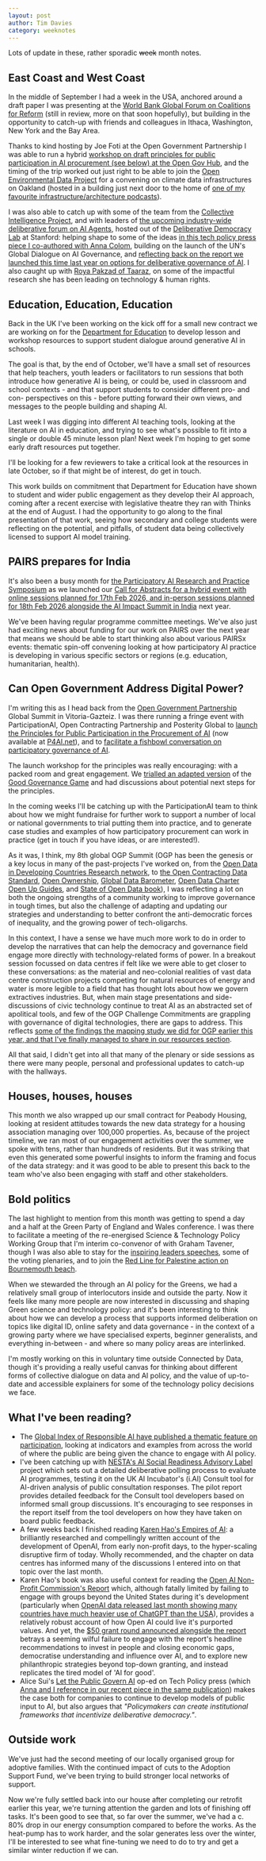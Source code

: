 ```yaml
---
layout: post
author: Tim Davies
category: weeknotes
---
```


Lots of update in these, rather sporadic <strike>week</strike> month notes.

## East Coast and West Coast
In the middle of September I had a week in the USA, anchored around a draft paper I was presenting at the [World Bank Global Forum on Coalitions for Reform](https://www.worldbank.org/en/events/2025/06/04/global-forum-on-coalitions-for-reforms) (still in review, more on that soon hopefully), but building in the opportunity to catch-up with friends and colleagues in Ithaca, Washington, New York and the Bay Area. 

Thanks to kind hosting by Joe Foti at the Open Government Partnership I was able to run a hybrid [workshop on draft principles for public participation in AI procurement (see below) at the Open Gov Hub](https://connectedbydata.org/events/2025-09-17-opengovhub-ai-procurement-public-participation), and the timing of the trip worked out just right to be able to join the [Open Environmental Data Project](https://www.openenvironmentaldata.org/) for a convening on climate data infrastructures on Oakland (hosted in a building just next door to the home of [one of my favourite infrastructure/architecture podcasts](https://99percentinvisible.org/)). 

I was also able to catch up with some of the team from the [Collective Intelligence Project](https://www.cip.org/), and with leaders of [the upcoming industry-wide deliberative forum on AI Agents](https://cddrl.fsi.stanford.edu/news/industry-wide-deliberative-forum-invites-public-weigh-future-ai-agents), hosted out of the [Deliberative Democracy Lab](https://deliberation.stanford.edu/) at Stanford: helping shape to some of the ideas [in this tech policy press piece I co-authored with Anna Colom](https://www.techpolicy.press/the-uns-global-dialogue-on-ai-must-give-citizens-a-real-seat-at-the-table/), building on the launch of the UN's Global Dialogue on AI Governance, and [reflecting back on the report we launched this time last year on options for deliberative governance of AI](https://connectedbydata.org/resources/global-deliberation-ai). I also caught up with [Roya Pakzad of Taaraz](https://taraazresearch.org/about), on some of the impactful research she has been leading on technology & human rights. 

## Education, Education, Education

Back in the UK I've been working on the kick off for a small new contract we are working on for the [Department for Education](https://www.gov.uk/government/organisations/department-for-education) to develop lesson and workshop resources to support student dialogue around generative AI in schools. 

The goal is that, by the end of October, we'll have a small set of resources that help teachers, youth leaders or facilitators to run sessions that both introduce how generative AI is being, or could be, used in classroom and school contexts - and that support students to consider different pro- and con- perspectives on this - before putting forward their own views, and messages to the people building and shaping AI. 

Last week I was digging into different AI teaching tools, looking at the literature on AI in education, and trying to see what's possible to fit into a single or double 45 minute lesson plan! Next week I'm hoping to get some early draft resources put together.

I'll be looking for a few reviewers to take a critical look at the resources in late October, so if that might be of interest, do get in touch.

This work builds on commitment that Department for Education have shown to student and wider public engagement as they develop their AI approach, coming after a recent exercise with legislative theatre they ran with Thinks at the end of August. I had the opportunity to go along to the final presentation of that work, seeing how secondary and college students were reflecting on the potential, and pitfalls, of student data being collectively licensed to support AI model training. 

## PAIRS prepares for India

It's also been a busy month for [the Participatory AI Research and Practice Symposium](https://pairs.site) as we launched our [Call for Abstracts for a hybrid event with online sessions planned for 17th Feb 2026, and in-person sessions planned for 18th Feb 2026 alongside the AI Impact Summit in India](https://www.pairs.site/PAIRS26-Call-for-Abstracts-269260e24e1a807faa73dfd0626e57f3) next year.

We've been having regular programme committee meetings. We've also just had exciting news about funding for our work on PAIRS over the next year that means we should be able to start thinking also about various PAIRSx events: thematic spin-off convening looking at how participatory AI practice is developing in various specific sectors or regions (e.g. education, humanitarian, health). 

## Can Open Government Address Digital Power?

I'm writing this as I head back from the [Open Government Partnership](https://www.opengovpartnership.org) Global Summit in Vitoria-Gazteiz. I was there running a fringe event with ParticipationAI, Open Contracting Partnership and Posterity Global to [launch the Principles for Public Participation in the Procurement of AI](https://connectedbydata.org/events/2025-10-06-procurement-participation) (now available at [P4AI.net](https://p4ai.net)), and to [facilitate a fishbowl conversation on participatory governance of AI](https://connectedbydata.org/events/2025-10-07-ogp-participatory-ai-governance). 

The launch workshop for the principles was really encouraging: with a packed room and great engagement. We [trialled an adapted version](https://connectedbydata.org/blog/2025/10/09/game) of the [Good Governance Game](https://connectedbydata.org/game) and had discussions about potential next steps for the principles. 

In the coming weeks I'll be catching up with the ParticipationAI team to think about how we might fundraise for further work to support a number of local or national governments to trial putting them into practice, and to generate case studies and examples of how participatory procurement can work in practice (get in touch if you have ideas, or are interested!). 

As it was, I think, my 8th global OGP Summit (OGP has been the genesis or a key locus in many of the past-projects I've worked on, from the [Open Data in Developing Countries Research network](https://webfoundation.org/our-work/projects/open-data-in-developing-countries/), to [the Open Contracting Data Standard](https://standard.open-contractin.org), [Open Ownership](openownership.org/), [Global Data Barometer](https://globaldatabarometer.org), [Open Data Charter Open Up Guides](https://medium.com/opendatacharter/open-up-field-guides-3d298bbf0fc1), and [State of Open Data book](https://stateofopendata.od4d.net/)), I was reflecting a lot on both the ongoing strengths of a community working to improve governance in tough times, but also the challenge of adapting and updating our strategies and understanding to better confront the anti-democratic forces of inequality, and the growing power of tech-oligarchs. 

In this context, I have a sense we have much more work to do in order to develop the narratives that can help the democracy and governance field engage more directly with technology-related forms of power. In a breakout session focussed on data centres if felt like we were able to get closer to these conversations: as the material and neo-colonial realities of vast data centre construction projects competing for natural resources of energy and water is more legible to a field that has thought lots about how we govern extractives industries. But, when main stage presentations and side-discussions of civic technology continue to treat AI as an abstracted set of apolitical tools, and few of the OGP Challenge Commitments are grappling with governance of digital technologies, there are gaps to address. This reflects [some of the findings the mapping study we did for OGP earlier this year, and that I've finally managed to share in our resources section](https://connectedbydata.org/resources/mapping-participatory-digital-governance).

All that said, I didn't get into all that many of the plenary or side sessions as there were many people, personal and professional updates to catch-up with the hallways. 

## Houses, houses, houses

This month we also wrapped up our small contract for Peabody Housing, looking at resident attitudes towards the new data strategy for a housing association managing over 100,000 properties. As, because of the project timeline, we ran most of our engagement activities over the summer, we spoke with tens, rather than hundreds of residents. But it was striking that even this generated some powerful insights to inform the framing and focus of the data strategy: and it was good to be able to present this back to the team who've also been engaging with staff and other stakeholders. 

## Bold politics 

The last highlight to mention from this month was getting to spend a day and a half at the Green Party of England and Wales conference. I was there to facilitate a meeting of the re-energised Science & Technology Policy Working Group that I'm interim co-convenor of with Graham Tavener, though I was also able to stay for the [inspiring leaders speeches](https://www.youtube.com/watch?v=TZx9VngoYnk&t=1123s), some of the voting plenaries, and to join the [Red Line for Palestine action on Bournemouth beach](https://www.bournemouthecho.co.uk/news/25518016.hundreds-form-red-line-gaza-bournemouth-beach/). 

When we stewarded the through an AI policy for the Greens, we had a relatively small group of interlocutors inside and outside the party. Now it feels like many more people are now interested in discussing and shaping Green science and technology policy: and it's been interesting to think about how we can develop a process that supports informed deliberation on topics like digital ID, online safety and data governance - in the context of a growing party where we have specialised experts,  beginner generalists, and everything in-between - and where so many policy areas are interlinked. 

I'm mostly working on this in voluntary time outside Connected by Data, though it's providing a really useful canvas for thinking about different forms of collective dialogue on data and AI policy, and the value of up-to-date and accessible explainers for some of the technology policy decisions we face. 

## What I've been reading?

* The [Global Index of Responsible AI have published a thematic feature on participation](https://www.bournemouthecho.co.uk/news/25518016.hundreds-form-red-line-gaza-bournemouth-beach/), looking at indicators and examples from across the world of where the public are being given the chance to engage with AI policy.
* I've been catching up with [NESTA's AI Social Readiness Advisory Label](https://www.nesta.org.uk/report/ai-sral-consult/) project which sets out a detailed deliberative polling process to evaluate AI programmes, testing it on the UK AI Incubator's (i.AI) Consult tool for AI-driven analysis of public consultation responses. The pilot report provides detailed feedback for the Consult tool developers based on informed small group discussions. It's encouraging to see responses in the report itself from the tool developers on how they have taken on board public feedback. 
* A few weeks back I finished reading [Karen Hao's Empires of AI](https://www.penguin.co.uk/books/460331/empire-of-ai-by-hao-karen/9781837311262): a brilliantly researched and compellingly written account of the development of OpenAI, from early non-profit days, to the hyper-scaling disruptive firm of today. Wholly recommended, and the chapter on data centres has informed many of the discussions I entered into on that topic over the last month. 
* Karen Hao's book was also useful context for reading the [Open AI Non-Profit Commission's Report](https://cdn.openai.com/pdf/016dcd99-2a6c-476c-a6b4-0a976b1c1ca1/the-openai-nonprofit-commission-report.pdf) which, although fatally limited by failing to engage with groups beyond the United States during it's development (particularly when [OpenAI data released last month showing many countries have much heavier use of ChatGPT than the USA](https://www.newsweek.com/map-shows-which-countries-use-chatgpt-most-1950639)), provides a relatively robust account of how Open AI could live it's purported values. And yet, the [$50 grant round announced alongside the report](https://openai.com/index/supporting-nonprofit-and-community-innovation/) betrays a seeming wilful failure to engage with the report's headline recommendations to invest in people and closing economic gaps, democratise understanding and influence over AI, and to explore new philanthropic strategies beyond top-down granting, and instead replicates the tired model of 'AI for good'. 
* Alice Sui's [Let the Public Govern AI](https://techpolicy.press/let-the-public-govern-ai) op-ed on Tech Policy press (which [Anna and I reference in our recent piece in the same publication](https://www.techpolicy.press/the-uns-global-dialogue-on-ai-must-give-citizens-a-real-seat-at-the-table/)) makes the case both for companies to continue to develop models of public input to AI, but also argues that *"Policymakers can create institutional frameworks that incentivize deliberative democracy."*. 

## Outside work

We've just had the second meeting of our locally organised group for adoptive families. With the continued impact of cuts to the Adoption Support Fund, we've been trying to build stronger local networks of support. 

Now we're fully settled back into our house after completing our retrofit earlier this year, we're turning attention the garden and lots of finishing off tasks. It's been good to see that, so far over the summer, we've had a c. 80% drop in our energy consumption compared to before the works. As the heat-pump has to work harder, and the solar generates less over the winter, I'll be interested to see what fine-tuning we need to do to try and get a similar winter reduction if we can. 
